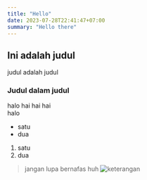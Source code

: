 ```yaml
---
title: "Hello"
date: 2023-07-28T22:41:47+07:00
summary: "Hello there"
---
```


## Ini adalah judul
judul adalah judul

### Judul dalam judul
halo hai hai hai
\
halo

- satu
- dua

1. satu
2. dua

> jangan lupa bernafas
huh
![keterangan](avi-richards-Z3ownETsdNQ-unsplash.jpg)
